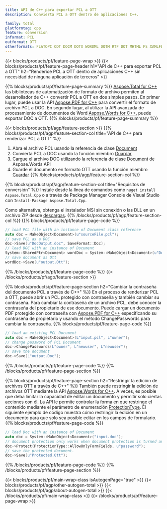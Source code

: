 ```yaml
---
title: API de C++ para exportar PCL a OTT
description: Convierta PCL a OTT dentro de aplicaciones C++.

family: total
platformtag: cpp
feature: conversion
informat: PCL
outformat: OTT
otherformats: FLATOPC ODT DOCM DOTX WORDML DOTM RTF DOT MHTML PS XAMLFLOW MARKDOWN
---
```

{{< blocks/products/pf/feature-page-wrap >}}
{{< blocks/products/pf/feature-page-header h1="API de C++ para exportar PCL a OTT" h2="Renderice PCL a OTT dentro de aplicaciones C++ sin necesidad de ninguna aplicación de terceros" >}}

{{% blocks/products/pf/feature-page-summary %}}
[Aspose.Total for C++](https://products.aspose.com/total/cpp/) las bibliotecas de automatización de formato de archivo permiten al desarrollador de C++ convertir PCL a OTT en dos simples pasos. En primer lugar, puede usar la API [Aspose.PDF for C++](https://products.aspose.com/pdf/cpp/) para convertir el formato de archivo PCL a DOC. En segundo lugar, al utilizar la API avanzada de procesamiento de documentos de Word [Aspose.Words for C++](https://products.aspose.com/words/cpp/), puede exportar DOC a OTT. 
{{% /blocks/products/pf/feature-page-summary  %}}

{{< blocks/products/pf/agp/feature-section >}}
{{% blocks/products/pf/agp/feature-section-col title="API de C++ para renderizar PCL a OTT" %}}
1. Abra el archivo PCL usando la referencia de clase [Document](https://reference.aspose.com/pdf/cpp/class/aspose.pdf.document)
2. Convierta PCL a DOC usando la función miembro [Guardar](https://reference.aspose.com/pdf/cpp/class/aspose.pdf.document#adb8061c585440fde49c1263e68837f01)
3. Cargue el archivo DOC utilizando la referencia de clase [Document](https://reference.aspose.com/words/cpp/class/aspose.words.document) de Aspose.Words API
4. Guarde el documento en formato OTT usando la función miembro [Guardar](https://reference.aspose.com/words/cpp/class/aspose.words.document#save_stream_saveformat)
{{% /blocks/products/pf/agp/feature-section-col %}}

{{% blocks/products/pf/agp/feature-section-col title="Requisitos de conversión" %}}
Instale desde la línea de comandos como ```nuget install Aspose.Total.Cpp``` o a través de Package Manager Console de Visual Studio con ```Install-Package Aspose.Total.Cpp```.

Como alternativa, obtenga el instalador MSI sin conexión o las DLL en un archivo ZIP desde [descargas](https://releases.aspose.com/total/cpp).
{{% /blocks/products/pf/agp/feature-section-col %}}
{{% blocks/products/pf/feature-page-code %}}

```cpp
// load PCL file with an instance of Document class reference
auto doc = MakeObject<Document>(u"sourceFile.pcl");
// save PCL as a DOC 
doc->Save(u"DocOutput.doc", SaveFormat::Doc); 
// load DOC with an instance of Document
System::SharedPtr<Document> wordDoc = System::MakeObject<Document>(u"DocOutput.doc");
// save document as Ott
wordDoc->Save(u"output.Ott");  
```


{{% /blocks/products/pf/feature-page-code %}}
{{< /blocks/products/pf/agp/feature-section >}}

{{% blocks/products/pf/feature-page-section  h2="Cambiar la contraseña del documento PCL a través de C++" %}}
En el proceso de renderizar PCL a OTT, puede abrir un PCL protegido con contraseña y también cambiar su contraseña. Para cambiar la contraseña de un archivo PCL, debe conocer la contraseña del propietario de ese documento. Puede cargar un documento PDF protegido con contraseña con [Aspose.PDF for C++](https://products.aspose.com/pdf/cpp/) especificando su contraseña de propietario y usando el método ChangePasswords para cambiar la contraseña.
{{% blocks/products/pf/feature-page-code %}}

```cpp
// load an existing PCL Document
auto doc = MakeObject<Document>(L"input.pcl", L"owner");
// change password of PCL Document
doc->ChangePasswords(L"owner", L"newuser", L"newuser");
// save the document
doc->Save(L"output.Doc");
```

{{% /blocks/products/pf/feature-page-code  %}}
{{% /blocks/products/pf/feature-page-section %}}

{{% blocks/products/pf/feature-page-section  h2="Restringir la edición de archivos OTT a través de C++" %}}
También puede restringir la edición de archivos OTT mediante la API [Aspose.Words for C++](https://products.aspose.com/words/cpp/). A veces, es posible que deba limitar la capacidad de editar un documento y permitir solo ciertas acciones con él. La API le permite controlar la forma en que restringe el contenido mediante el parámetro de enumeración [ProtectionType](https://reference.aspose.com/words/cpp/namespace/aspose.words#protectiontype). El siguiente ejemplo de código muestra cómo restringir la edición en un documento para que solo sea posible editar en los campos de formulario.
{{% blocks/products/pf/feature-page-code %}}

```cpp
// load Doc with an instance of Document
auto doc = System::MakeObject<Document>("input.doc");
// document protection only works when document protection is turned and only editing in form fields is allowed.
doc->Protect(ProtectionType::AllowOnlyFormFields, u"password");
// save the protected document.
doc->Save(u"Protected.Ott");  
```

{{% /blocks/products/pf/feature-page-code  %}}
{{% /blocks/products/pf/feature-page-section %}}

{{< blocks/products/pf/main-wrap-class isAutogenPage="true" >}}
{{< blocks/products/pf/agp/other-autogen-total >}}
{{< blocks/products/pf/agp/about-autogen-total >}}
{{< /blocks/products/pf/main-wrap-class >}}
{{< /blocks/products/pf/feature-page-wrap >}}